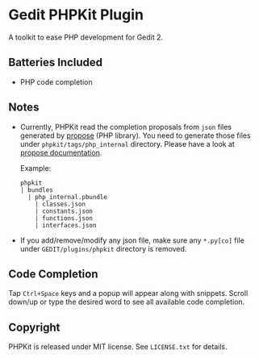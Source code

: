 # Gedit PHPKit Plugin

A toolkit to ease PHP development for Gedit 2.

## Batteries Included

* PHP code completion

## Notes

*   Currently, PHPKit read the completion proposals from `json` files generated by [propose](https://github.com/iromli/propose) (PHP library). You need to generate those files under `phpkit/tags/php_internal` directory. Please have a look at [propose documentation](https://github.com/iromli/propose/blob/master/README.mdown).

    Example:

        phpkit
        | bundles
          | php_internal.pbundle
            | classes.json
            | constants.json
            | functions.json
            | interfaces.json

*   If you add/remove/modify any json file, make sure any `*.py[co]` file under `GEDIT/plugins/phpkit` directory is removed.  

## Code Completion

Tap `Ctrl+Space` keys and a popup will appear along with snippets. Scroll down/up or type the desired word to see all available code completion.

## Copyright

PHPKit is released under MIT license. See `LICENSE.txt` for details.
